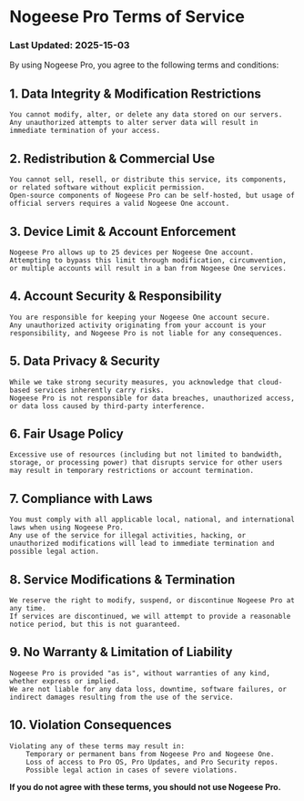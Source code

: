 # Nogeese Pro Terms of Service

### Last Updated: 2025-15-03

By using Nogeese Pro, you agree to the following terms and conditions:

## 1. Data Integrity & Modification Restrictions

    You cannot modify, alter, or delete any data stored on our servers.
    Any unauthorized attempts to alter server data will result in immediate termination of your access.

## 2. Redistribution & Commercial Use

    You cannot sell, resell, or distribute this service, its components, or related software without explicit permission.
    Open-source components of Nogeese Pro can be self-hosted, but usage of official servers requires a valid Nogeese One account.

## 3. Device Limit & Account Enforcement

    Nogeese Pro allows up to 25 devices per Nogeese One account.
    Attempting to bypass this limit through modification, circumvention, or multiple accounts will result in a ban from Nogeese One services.

## 4. Account Security & Responsibility

    You are responsible for keeping your Nogeese One account secure.
    Any unauthorized activity originating from your account is your responsibility, and Nogeese Pro is not liable for any consequences.

## 5. Data Privacy & Security

    While we take strong security measures, you acknowledge that cloud-based services inherently carry risks.
    Nogeese Pro is not responsible for data breaches, unauthorized access, or data loss caused by third-party interference.

## 6. Fair Usage Policy

    Excessive use of resources (including but not limited to bandwidth, storage, or processing power) that disrupts service for other users may result in temporary restrictions or account termination.

## 7. Compliance with Laws

    You must comply with all applicable local, national, and international laws when using Nogeese Pro.
    Any use of the service for illegal activities, hacking, or unauthorized modifications will lead to immediate termination and possible legal action.

## 8. Service Modifications & Termination

    We reserve the right to modify, suspend, or discontinue Nogeese Pro at any time.
    If services are discontinued, we will attempt to provide a reasonable notice period, but this is not guaranteed.

## 9. No Warranty & Limitation of Liability

    Nogeese Pro is provided "as is", without warranties of any kind, whether express or implied.
    We are not liable for any data loss, downtime, software failures, or indirect damages resulting from the use of the service.

## 10. Violation Consequences

    Violating any of these terms may result in:
        Temporary or permanent bans from Nogeese Pro and Nogeese One.
        Loss of access to Pro OS, Pro Updates, and Pro Security repos.
        Possible legal action in cases of severe violations.

**If you do not agree with these terms, you should not use Nogeese Pro.**
